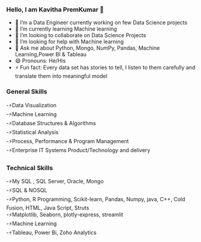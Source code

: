 ### Hello, I am Kavitha PremKumar 👋

- 🔭 I’m a Data Engineer currently working on few Data Science projects 
- 🌱 I’m currently learning Machine learning 
- 👯 I’m looking to collaborate on Data Science Projects
- 🤔 I’m looking for help with Machine learning
- 💬 Ask me about Python, Mongo, NumPy, Pandas, Machine Learning,Power BI & Tableau
- 😄 Pronouns: He/His
- ⚡ Fun fact: Every data set has stories to tell, I listen to them carefully and translate them into meaningful model

### General Skills
-⚡Data Visualization<br>
-⚡Machine Learning<br>
-⚡Database Structures & Algorithms<br>
-⚡Statistical Analysis<br>
-⚡Process, Performance & Program Management<br>
-⚡Enterprise IT Systems Product/Technology and delivery <br>


### Technical Skills
-⚡My SQL , SQL Server, Oracle, Mongo<br>
-⚡SQL & NOSQL <br>
-⚡Python, R Programming, Scikit-learn, Pandas, Numpy, java, C++, Cold Fusion, HTML, Java Script, Struts<br>
-⚡Matplotlib, Seaborn, plotly-express, streamlit<br>
-⚡Machine Learning<br>
-⚡Tableau, Power Bi, Zoho Analytics <br><br>
